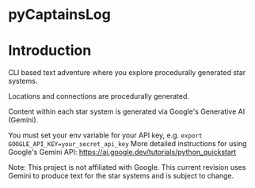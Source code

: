 # pyCaptainsLog

# Introduction
CLI based text adventure where you explore procedurally generated star systems.

Locations and connections are procedurally generated.

Content within each star system is generated via Google's Generative AI (Gemini).

You must set your env variable for your API key, e.g. `export GOOGLE_API_KEY=your_secret_api_key`
More detailed instructions for using Google's Gemini API: https://ai.google.dev/tutorials/python_quickstart

Note: This project is not affiliated with Google. This current revision uses Gemini to produce text for the star systems and is subject to change.
